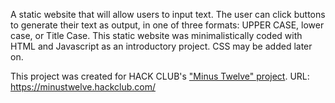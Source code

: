 A static website that will allow users to input text. 
The user can click buttons to generate their text as output, in one of three formats: UPPER CASE, lower case, or Title Case.
This static website was minimalistically coded with HTML and Javascript as an introductory project. CSS may be added later on. 

This project was created for HACK CLUB's ["Minus Twelve" project]([url](https://minustwelve.hackclub.com/)). URL: https://minustwelve.hackclub.com/
